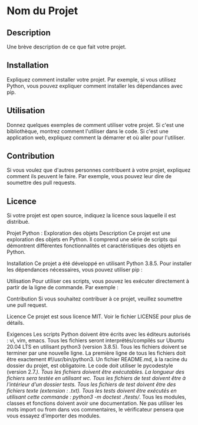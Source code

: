 # Nom du Projet

## Description

Une brève description de ce que fait votre projet.

## Installation

Expliquez comment installer votre projet. Par exemple, si vous utilisez Python, vous pouvez expliquer comment installer les dépendances avec pip.

## Utilisation

Donnez quelques exemples de comment utiliser votre projet. Si c'est une bibliothèque, montrez comment l'utiliser dans le code. Si c'est une application web, expliquez comment la démarrer et où aller pour l'utiliser.

## Contribution

Si vous voulez que d'autres personnes contribuent à votre projet, expliquez comment ils peuvent le faire. Par exemple, vous pouvez leur dire de soumettre des pull requests.

## Licence

Si votre projet est open source, indiquez la licence sous laquelle il est distribué.

Projet Python : Exploration des objets
Description
Ce projet est une exploration des objets en Python. Il comprend une série de scripts qui démontrent différentes fonctionnalités et caractéristiques des objets en Python.

Installation
Ce projet a été développé en utilisant Python 3.8.5. Pour installer les dépendances nécessaires, vous pouvez utiliser pip :

Utilisation
Pour utiliser ces scripts, vous pouvez les exécuter directement à partir de la ligne de commande. Par exemple :

Contribution
Si vous souhaitez contribuer à ce projet, veuillez soumettre une pull request.

Licence
Ce projet est sous licence MIT. Voir le fichier LICENSE pour plus de détails.

Exigences
Les scripts Python doivent être écrits avec les éditeurs autorisés : vi, vim, emacs.
Tous les fichiers seront interprétés/compilés sur Ubuntu 20.04 LTS en utilisant python3 (version 3.8.5).
Tous les fichiers doivent se terminer par une nouvelle ligne.
La première ligne de tous les fichiers doit être exactement #!/usr/bin/python3.
Un fichier README.md, à la racine du dossier du projet, est obligatoire.
Le code doit utiliser le pycodestyle (version 2.7.*).
Tous les fichiers doivent être exécutables.
La longueur des fichiers sera testée en utilisant wc.
Tous les fichiers de test doivent être à l'intérieur d'un dossier tests.
Tous les fichiers de test doivent être des fichiers texte (extension : .txt).
Tous les tests doivent être exécutés en utilisant cette commande : python3 -m doctest ./tests/*.
Tous les modules, classes et fonctions doivent avoir une documentation.
Ne pas utiliser les mots import ou from dans vos commentaires, le vérificateur pensera que vous essayez d'importer des modules.